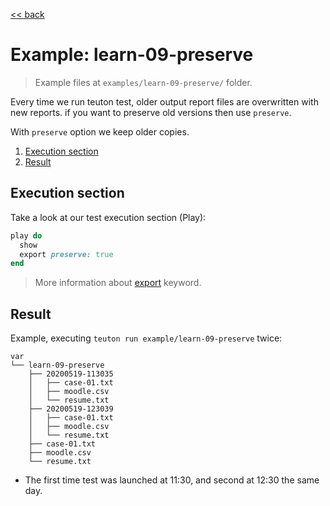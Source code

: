 [<< back](README.md)

# Example: learn-09-preserve

> Example files at `examples/learn-09-preserve/` folder.

Every time we run teuton test, older output report files are overwritten with new reports. if you want to preserve old versions then use `preserve`.

With `preserve` option we keep older copies.

1. [Execution section](#execution-section)
2. [Result](#result)

## Execution section

Take a look at our test execution section (Play):
```ruby
play do
  show
  export preserve: true
end
```

> More information about [export](../dsl/execution/export.md) keyword.

## Result

Example, executing `teuton run example/learn-09-preserve` twice:

```
var
└── learn-09-preserve
    ├── 20200519-113035
    │   ├── case-01.txt
    │   ├── moodle.csv
    │   └── resume.txt
    ├── 20200519-123039
    │   ├── case-01.txt
    │   ├── moodle.csv
    │   └── resume.txt
    ├── case-01.txt
    ├── moodle.csv
    └── resume.txt
```

* The first time test was launched at 11:30, and second at 12:30 the same day.
